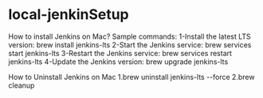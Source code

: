 # local-jenkinSetup
How to install Jenkins on Mac?
Sample commands:
1-Install the latest LTS version: brew install jenkins-lts
2-Start the Jenkins service: brew services start jenkins-lts
3-Restart the Jenkins service: brew services restart jenkins-lts
4-Update the Jenkins version: brew upgrade jenkins-lts

How to Uninstall Jenkins on Mac
1.brew uninstall jenkins-lts --force
2.brew cleanup
